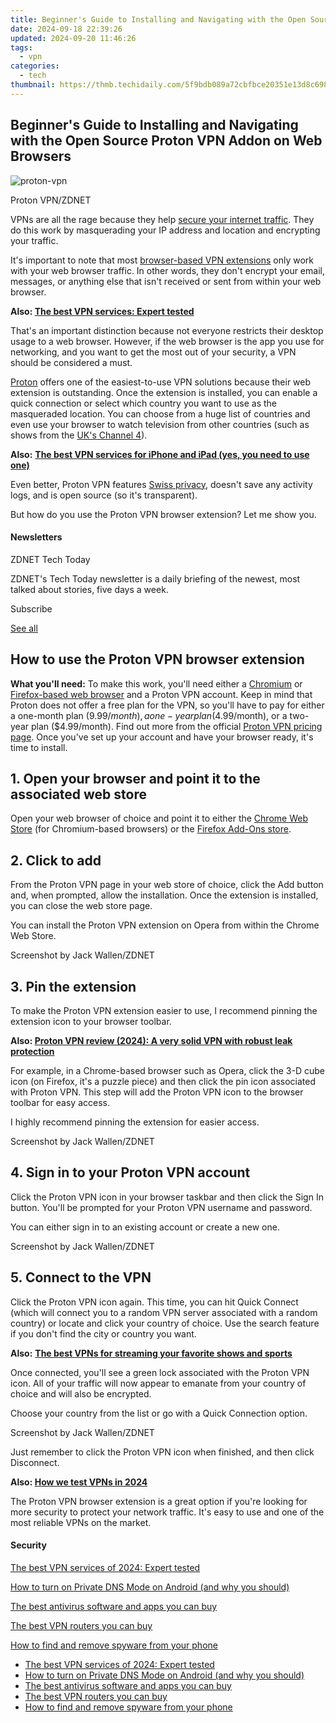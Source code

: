 ```yaml
---
title: Beginner's Guide to Installing and Navigating with the Open Source Proton VPN Addon on Web Browsers
date: 2024-09-18 22:39:26
updated: 2024-09-20 11:46:26
tags:
  - vpn
categories:
  - tech
thumbnail: https://thmb.techidaily.com/5f9bdb089a72cbfbce20351e13d8c69867a47335c73b8710c5509727c5e15028.jpg
---
```


## Beginner's Guide to Installing and Navigating with the Open Source Proton VPN Addon on Web Browsers

![proton-vpn](https://www.zdnet.com/a/img/resize/2b77a5a16dd0e5f88a235bd0c92cfc2fe81c58a2/2023/03/31/f460d27e-9330-462d-9086-c2b590517586/proton-vpn.jpg?auto=webp&width=1280)

Proton VPN/ZDNET

VPNs are all the rage because they help [secure your internet traffic](https://www.zdnet.com/article/cybersecurity-101-everything-on-how-to-protect-your-privacy-and-stay-safe-online/). They do this work by masquerading your IP address and location and encrypting your traffic. 

It's important to note that most [browser-based VPN extensions](https://www.zdnet.com/article/best-chrome-vpn/) only work with your web browser traffic. In other words, they don't encrypt your email, messages, or anything else that isn't received or sent from within your web browser.

**Also: [The best VPN services: Expert tested](https://www.zdnet.com/article/best-vpn/)**

That's an important distinction because not everyone restricts their desktop usage to a web browser. However, if the web browser is the app you use for networking, and you want to get the most out of your security, a VPN should be considered a must.

[Proton](https://www.zdnet.com/article/proton-vpn-review/) offers one of the easiest-to-use VPN solutions because their web extension is outstanding. Once the extension is installed, you can enable a quick connection or select which country you want to use as the masqueraded location. You can choose from a huge list of countries and even use your browser to watch television from other countries (such as shows from the [UK's Channel 4](https://www.channel4.com)).

**Also:** [**The best VPN services for iPhone and iPad (yes, you need to use one)**](https://www.zdnet.com/article/best-iphone-vpn/)

Even better, Proton VPN features [Swiss privacy](https://www.zdnet.com/article/innovation-index-july-26-2024/), doesn't save any activity logs, and is open source (so it's transparent).

But how do you use the Proton VPN browser extension? Let me show you.

#### Newsletters

ZDNET Tech Today

ZDNET's Tech Today newsletter is a daily briefing of the newest, most talked about stories, five days a week.

 Subscribe

[See all](https://www.zdnet.com/newsletters/)

## How to use the Proton VPN browser extension

**What you'll need:** To make this work, you'll need either a [Chromium](https://www.zdnet.com/home-and-office/work-life/this-chromium-based-browser-is-the-fastest-one-ive-tried-and-free-to-download/) or [Firefox-based web browser](https://www.zdnet.com/home-and-office/networking/the-fall-of-firefox-mozillas-once-popular-web-browser-slides-into-irrelevance/) and a Proton VPN account. Keep in mind that Proton does not offer a free plan for the VPN, so you'll have to pay for either a one-month plan ($9.99/month), a one-year plan ($4.99/month), or a two-year plan ($4.99/month). Find out more from the official [Proton VPN pricing page](https://go.getproton.me/aff%5Fc?offer%5Fid=25&aff%5Fid=4706&source=ZDNET&aff%5Fsub=zd-%5F%5FCOM%5FCLICK%5FID%5F%5F-dtp). Once you've set up your account and have your browser ready, it's time to install.

## 1\. Open your browser and point it to the associated web store

Open your web browser of choice and point it to either the [Chrome Web Store](https://chromewebstore.google.com/detail/proton-vpn-fast-secure/jplgfhpmjnbigmhklmmbgecoobifkmpa) (for Chromium-based browsers) or the [Firefox Add-Ons store](https://addons.mozilla.org/en-US/firefox/addon/proton-vpn-firefox-extension/?utm%5Fsource=addons.mozilla.org&utm%5Fmedium=referral&utm%5Fcontent=search).

## 2\. Click to add

From the Proton VPN page in your web store of choice, click the Add button and, when prompted, allow the installation. Once the extension is installed, you can close the web store page.

You can install the Proton VPN extension on Opera from within the Chrome Web Store.

Screenshot by Jack Wallen/ZDNET

## 3\. Pin the extension

To make the Proton VPN extension easier to use, I recommend pinning the extension icon to your browser toolbar. 

**Also: [Proton VPN review (2024): A very solid VPN with robust leak protection](https://www.zdnet.com/article/proton-vpn-review/)**

For example, in a Chrome-based browser such as Opera, click the 3-D cube icon (on Firefox, it's a puzzle piece) and then click the pin icon associated with Proton VPN. This step will add the Proton VPN icon to the browser toolbar for easy access.

I highly recommend pinning the extension for easier access.

Screenshot by Jack Wallen/ZDNET

## 4\. Sign in to your Proton VPN account

Click the Proton VPN icon in your browser taskbar and then click the Sign In button. You'll be prompted for your Proton VPN username and password.

You can either sign in to an existing account or create a new one.

Screenshot by Jack Wallen/ZDNET

## 5\. Connect to the VPN

Click the Proton VPN icon again. This time, you can hit Quick Connect (which will connect you to a random VPN server associated with a random country) or locate and click your country of choice. Use the search feature if you don't find the city or country you want.

**Also:** [**The best VPNs for streaming your favorite shows and sports**](https://www.zdnet.com/article/best-streaming-vpn/)

Once connected, you'll see a green lock associated with the Proton VPN icon. All of your traffic will now appear to emanate from your country of choice and will also be encrypted.

Choose your country from the list or go with a Quick Connection option.

Screenshot by Jack Wallen/ZDNET

Just remember to click the Proton VPN icon when finished, and then click Disconnect.

**Also: [How we test VPNs in 2024](https://www.zdnet.com/article/how-we-test-and-review-vpns/)**

The Proton VPN browser extension is a great option if you're looking for more security to protect your network traffic. It's easy to use and one of the most reliable VPNs on the market.

#### Security

[The best VPN services of 2024: Expert tested](https://www.zdnet.com/article/best-vpn/ "The best VPN services of 2024: Expert tested")

[How to turn on Private DNS Mode on Android (and why you should)](https://www.zdnet.com/article/how-to-turn-on-private-dns-mode-on-android-and-why-you-should/ "How to turn on Private DNS Mode on Android (and why you should)")

[The best antivirus software and apps you can buy](https://www.zdnet.com/article/best-antivirus/ "The best antivirus software and apps you can buy")

[The best VPN routers you can buy](https://www.zdnet.com/article/best-vpn-router/ "The best VPN routers you can buy")

[How to find and remove spyware from your phone](https://www.zdnet.com/article/how-to-find-and-remove-spyware-from-your-phone/ "How to find and remove spyware from your phone")

* [The best VPN services of 2024: Expert tested](https://www.zdnet.com/article/best-vpn/ "The best VPN services of 2024: Expert tested")
* [How to turn on Private DNS Mode on Android (and why you should)](https://www.zdnet.com/article/how-to-turn-on-private-dns-mode-on-android-and-why-you-should/ "How to turn on Private DNS Mode on Android (and why you should)")
* [The best antivirus software and apps you can buy](https://www.zdnet.com/article/best-antivirus/ "The best antivirus software and apps you can buy")
* [The best VPN routers you can buy](https://www.zdnet.com/article/best-vpn-router/ "The best VPN routers you can buy")
* [How to find and remove spyware from your phone](https://www.zdnet.com/article/how-to-find-and-remove-spyware-from-your-phone/ "How to find and remove spyware from your phone")

<ins class="adsbygoogle"
     style="display:block"
     data-ad-format="autorelaxed"
     data-ad-client="ca-pub-7571918770474297"
     data-ad-slot="1223367746"></ins>



<ins class="adsbygoogle"
     style="display:block"
     data-ad-client="ca-pub-7571918770474297"
     data-ad-slot="8358498916"
     data-ad-format="auto"
     data-full-width-responsive="true"></ins>
